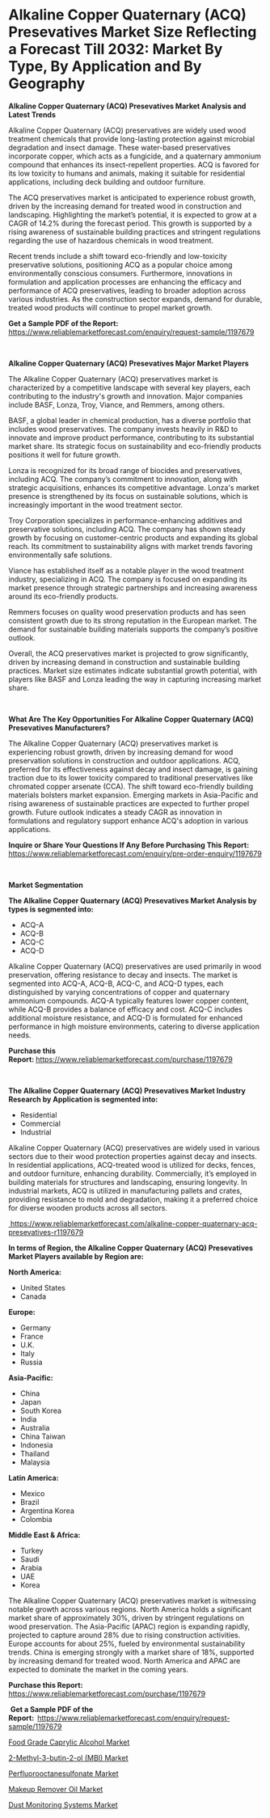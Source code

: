 <p><h1>Alkaline Copper Quaternary (ACQ) Presevatives Market Size Reflecting a Forecast Till 2032: Market By Type, By Application and By Geography</h1></p><p><strong>Alkaline Copper Quaternary (ACQ) Presevatives Market Analysis and Latest Trends</strong></p>
<p><p>Alkaline Copper Quaternary (ACQ) preservatives are widely used wood treatment chemicals that provide long-lasting protection against microbial degradation and insect damage. These water-based preservatives incorporate copper, which acts as a fungicide, and a quaternary ammonium compound that enhances its insect-repellent properties. ACQ is favored for its low toxicity to humans and animals, making it suitable for residential applications, including deck building and outdoor furniture.</p><p>The ACQ preservatives market is anticipated to experience robust growth, driven by the increasing demand for treated wood in construction and landscaping. Highlighting the market’s potential, it is expected to grow at a CAGR of 14.2% during the forecast period. This growth is supported by a rising awareness of sustainable building practices and stringent regulations regarding the use of hazardous chemicals in wood treatment.</p><p>Recent trends include a shift toward eco-friendly and low-toxicity preservative solutions, positioning ACQ as a popular choice among environmentally conscious consumers. Furthermore, innovations in formulation and application processes are enhancing the efficacy and performance of ACQ preservatives, leading to broader adoption across various industries. As the construction sector expands, demand for durable, treated wood products will continue to propel market growth.</p></p>
<p><strong>Get a Sample PDF of the Report:&nbsp;</strong> <a href="https://www.reliablemarketforecast.com/enquiry/request-sample/1197679?utm_campaign=2195&utm_medium=2&utm_source=Github&utm_content=ia&utm_term=03022025&utm_id=alkaline-copper-quaternary-acq-presevatives">https://www.reliablemarketforecast.com/enquiry/request-sample/1197679</a></p>
<p>&nbsp;</p>
<p><strong>Alkaline Copper Quaternary (ACQ) Presevatives Major Market Players</strong></p>
<p><p>The Alkaline Copper Quaternary (ACQ) preservatives market is characterized by a competitive landscape with several key players, each contributing to the industry's growth and innovation. Major companies include BASF, Lonza, Troy, Viance, and Remmers, among others.</p><p>BASF, a global leader in chemical production, has a diverse portfolio that includes wood preservatives. The company invests heavily in R&D to innovate and improve product performance, contributing to its substantial market share. Its strategic focus on sustainability and eco-friendly products positions it well for future growth.</p><p>Lonza is recognized for its broad range of biocides and preservatives, including ACQ. The company’s commitment to innovation, along with strategic acquisitions, enhances its competitive advantage. Lonza's market presence is strengthened by its focus on sustainable solutions, which is increasingly important in the wood treatment sector.</p><p>Troy Corporation specializes in performance-enhancing additives and preservative solutions, including ACQ. The company has shown steady growth by focusing on customer-centric products and expanding its global reach. Its commitment to sustainability aligns with market trends favoring environmentally safe solutions.</p><p>Viance has established itself as a notable player in the wood treatment industry, specializing in ACQ. The company is focused on expanding its market presence through strategic partnerships and increasing awareness around its eco-friendly products.</p><p>Remmers focuses on quality wood preservation products and has seen consistent growth due to its strong reputation in the European market. The demand for sustainable building materials supports the company’s positive outlook.</p><p>Overall, the ACQ preservatives market is projected to grow significantly, driven by increasing demand in construction and sustainable building practices. Market size estimates indicate substantial growth potential, with players like BASF and Lonza leading the way in capturing increasing market share.</p></p>
<p>&nbsp;</p>
<p><strong>What Are The Key Opportunities For Alkaline Copper Quaternary (ACQ) Presevatives Manufacturers?</strong></p>
<p><p>The Alkaline Copper Quaternary (ACQ) preservatives market is experiencing robust growth, driven by increasing demand for wood preservation solutions in construction and outdoor applications. ACQ, preferred for its effectiveness against decay and insect damage, is gaining traction due to its lower toxicity compared to traditional preservatives like chromated copper arsenate (CCA). The shift toward eco-friendly building materials bolsters market expansion. Emerging markets in Asia-Pacific and rising awareness of sustainable practices are expected to further propel growth. Future outlook indicates a steady CAGR as innovation in formulations and regulatory support enhance ACQ's adoption in various applications.</p></p>
<p><strong>Inquire or Share Your Questions If Any Before Purchasing This Report:</strong> <a href="https://www.reliablemarketforecast.com/enquiry/pre-order-enquiry/1197679?utm_campaign=2195&utm_medium=2&utm_source=Github&utm_content=ia&utm_term=03022025&utm_id=alkaline-copper-quaternary-acq-presevatives">https://www.reliablemarketforecast.com/enquiry/pre-order-enquiry/1197679</a></p>
<p>&nbsp;</p>
<p><strong>Market Segmentation</strong></p>
<p><strong>The Alkaline Copper Quaternary (ACQ) Presevatives Market Analysis by types is segmented into:</strong></p>
<p><ul><li>ACQ-A</li><li>ACQ-B</li><li>ACQ-C</li><li>ACQ-D</li></ul></p>
<p><p>Alkaline Copper Quaternary (ACQ) preservatives are used primarily in wood preservation, offering resistance to decay and insects. The market is segmented into ACQ-A, ACQ-B, ACQ-C, and ACQ-D types, each distinguished by varying concentrations of copper and quaternary ammonium compounds. ACQ-A typically features lower copper content, while ACQ-B provides a balance of efficacy and cost. ACQ-C includes additional moisture resistance, and ACQ-D is formulated for enhanced performance in high moisture environments, catering to diverse application needs.</p></p>
<p><strong>Purchase this Report:&nbsp;</strong><a href="https://www.reliablemarketforecast.com/purchase/1197679?utm_campaign=2195&utm_medium=2&utm_source=Github&utm_content=ia&utm_term=03022025&utm_id=alkaline-copper-quaternary-acq-presevatives">https://www.reliablemarketforecast.com/purchase/1197679</a></p>
<p>&nbsp;</p>
<p><strong>The Alkaline Copper Quaternary (ACQ) Presevatives Market Industry Research by Application is segmented into:</strong></p>
<p><ul><li>Residential</li><li>Commercial</li><li>Industrial</li></ul></p>
<p><p>Alkaline Copper Quaternary (ACQ) preservatives are widely used in various sectors due to their wood protection properties against decay and insects. In residential applications, ACQ-treated wood is utilized for decks, fences, and outdoor furniture, enhancing durability. Commercially, it’s employed in building materials for structures and landscaping, ensuring longevity. In industrial markets, ACQ is utilized in manufacturing pallets and crates, providing resistance to mold and degradation, making it a preferred choice for diverse wooden products across all sectors.</p></p>
<p><a href="https://www.reliablemarketforecast.com/alkaline-copper-quaternary-acq-presevatives-r1197679?utm_campaign=2195&utm_medium=2&utm_source=Github&utm_content=ia&utm_term=03022025&utm_id=alkaline-copper-quaternary-acq-presevatives">&nbsp;https://www.reliablemarketforecast.com/alkaline-copper-quaternary-acq-presevatives-r1197679</a></p>
<p><strong>In terms of Region, the Alkaline Copper Quaternary (ACQ) Presevatives Market Players available by Region are:</strong></p>
<p>
    <p> <strong> North America: </strong>
        <ul>
            <li>United States</li>
            <li>Canada</li>
        </ul>
        </p> 
    <p> <strong> Europe: </strong>
        <ul>
            <li>Germany</li>
            <li>France</li>
            <li>U.K.</li>
            <li>Italy</li>
            <li>Russia</li>
        </ul>
        </p> 
    <p> <strong> Asia-Pacific: </strong>
        <ul>
            <li>China</li>
            <li>Japan</li>
            <li>South Korea</li>
            <li>India</li>
            <li>Australia</li>
            <li>China Taiwan</li>
            <li>Indonesia</li>
            <li>Thailand</li>
            <li>Malaysia</li>
        </ul>
        </p> 
    <p> <strong> Latin America: </strong>
        <ul>
            <li>Mexico</li>
            <li>Brazil</li>
            <li>Argentina Korea</li>
            <li>Colombia</li>
        </ul>
        </p> 
    <p> <strong> Middle East & Africa: </strong>
        <ul>
            <li>Turkey</li>
            <li>Saudi</li>
            <li>Arabia</li>
            <li>UAE</li>
            <li>Korea</li>
        </ul>
    </p>
    </p>
<p><p>The Alkaline Copper Quaternary (ACQ) preservatives market is witnessing notable growth across various regions. North America holds a significant market share of approximately 30%, driven by stringent regulations on wood preservation. The Asia-Pacific (APAC) region is expanding rapidly, projected to capture around 28% due to rising construction activities. Europe accounts for about 25%, fueled by environmental sustainability trends. China is emerging strongly with a market share of 18%, supported by increasing demand for treated wood. North America and APAC are expected to dominate the market in the coming years.</p></p>
<p><strong>Purchase this Report: </strong><a href="https://www.reliablemarketforecast.com/purchase/1197679?utm_campaign=2195&utm_medium=2&utm_source=Github&utm_content=ia&utm_term=03022025&utm_id=alkaline-copper-quaternary-acq-presevatives">https://www.reliablemarketforecast.com/purchase/1197679</a></p>
<p>&nbsp;<strong>Get a Sample PDF of the Report:&nbsp;&nbsp;</strong><a href="https://www.reliablemarketforecast.com/enquiry/request-sample/1197679?utm_campaign=2195&utm_medium=2&utm_source=Github&utm_content=ia&utm_term=03022025&utm_id=alkaline-copper-quaternary-acq-presevatives">https://www.reliablemarketforecast.com/enquiry/request-sample/1197679</a></p>
<p><strong></strong></p>
<p><p><a href="https://www.linkedin.com/pulse/anticipated-growth-food-grade-caprylic-alcohol-market-81-cagr-hi5yf?utm_campaign=2195&utm_medium=2&utm_source=Github&utm_content=ia&utm_term=03022025&utm_id=alkaline-copper-quaternary-acq-presevatives">Food Grade Caprylic Alcohol Market</a></p><p><a href="https://github.com/edacruz6/Market-Research-Report-List-1/blob/main/2-methyl-3-butin-2-ol-mbi-market.md?utm_campaign=2195&utm_medium=2&utm_source=Github&utm_content=ia&utm_term=03022025&utm_id=alkaline-copper-quaternary-acq-presevatives">2-Methyl-3-butin-2-ol (MBI) Market</a></p><p><a href="https://www.linkedin.com/pulse/perfluorooctanesulfonate-market-outlook-current-assessment-future-zwu7f?utm_campaign=2195&utm_medium=2&utm_source=Github&utm_content=ia&utm_term=03022025&utm_id=alkaline-copper-quaternary-acq-presevatives">Perfluorooctanesulfonate Market</a></p><p><a href="https://www.linkedin.com/pulse/assessment-makeup-remover-oil-market-scope-markets-size-revenue-eqdcf?utm_campaign=2195&utm_medium=2&utm_source=Github&utm_content=ia&utm_term=03022025&utm_id=alkaline-copper-quaternary-acq-presevatives">Makeup Remover Oil Market</a></p><p><a href="https://www.linkedin.com/pulse/insightful-dust-monitoring-systems-market-trends-growth-opportunities-fdfef?utm_campaign=2195&utm_medium=2&utm_source=Github&utm_content=ia&utm_term=03022025&utm_id=alkaline-copper-quaternary-acq-presevatives">Dust Monitoring Systems Market</a></p></p>